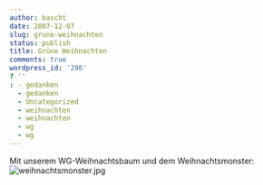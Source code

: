 ```yaml
---
author: bascht
date: 2007-12-07
slug: grune-weihnachten
status: publish
title: Grüne Weihnachten
comments: true
wordpress_id: '296'
? ''
: - gedanken
  - gedanken
  - Uncategorized
  - weihnachten
  - weihnachten
  - wg
  - wg
---
```


Mit unserem WG-Weihnachtsbaum und dem Weihnachtsmonster:
[](http://www.bascht.com/fotos/photo/2092559535/weihnachtsmonsterjpg.html)
![weihnachtsmonster.jpg](http://farm3.static.flickr.com/2076/2092559535_259d48c3c7.jpg)




